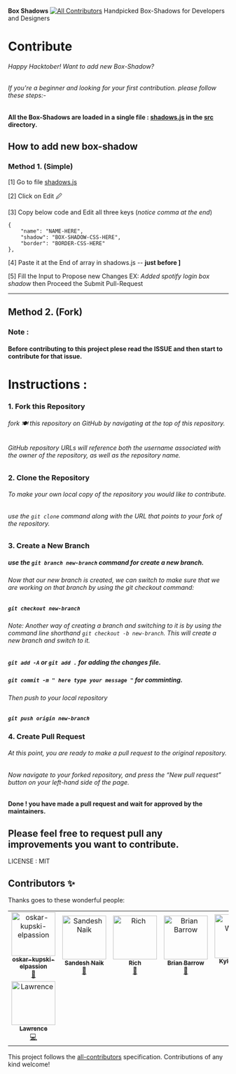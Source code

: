 **Box Shadows**
[![All Contributors](https://img.shields.io/badge/all_contributors-8-orange.svg?style=flat-square)](#contributors)
Handpicked Box-Shadows for Developers and Designers


# Contribute
###### Happy Hacktober! Want to add new Box-Shadow? 
###### If you're a beginner and looking for your first contribution. please follow these steps:-

#### All the Box-Shadows are loaded in a single file : [shadows.js](https://github.com/nakulrathore/Box-Shadows/blob/master/src/shadows.js)  in the [src](https://github.com/nakulrathore/Box-Shadows/tree/master/src) directory.

## How to add new box-shadow

### Method 1. (Simple)

 [1] Go to file [shadows.js](https://github.com/nakulrathore/Box-Shadows/blob/master/src/shadows.js)
 
 [2] Click on Edit 🖉
 
 [3] Copy below code and Edit all three keys (*notice comma at the end*)
 

    {
    	"name": "NAME-HERE",
    	"shadow": "BOX-SHADOW-CSS-HERE",
    	"border": "BORDER-CSS-HERE"
    },


 [4] Paste it at the End of array in shadows.js -- **just before ]**
 
 [5] Fill the Input to Propose new Changes EX: *Added spotify login box shadow* then Proceed the Submit Pull-Request





-----

## Method 2. (Fork)

### Note :
#### Before contributing to this project plese read the ISSUE and then start to contribute for that issue.


# Instructions :
### 1. Fork this Repository
###### fork 🍽️ this repository on GitHub by navigating at the top of this repository.

###### GitHub repository URLs will reference both the username associated with the owner of the repository, as well as the repository name.

### 2. Clone the Repository

###### To make your own local copy of the repository you would like to contribute.

###### use the `git clone`  command along with the URL that points to your fork of the repository.


### 3. Create a New Branch

##### use the `git branch new-branch` command for create a new branch.

###### Now that our new branch is created, we can switch to make sure that we are working on that branch by using the git checkout command:

##### ` git checkout new-branch `

###### Note: Another way of creating a branch and switching to it is by using the command line shorthand ` git checkout -b new-branch `. This will create a new branch and switch to it.

##### ` git add -A ` or ` git add . ` for adding the changes file.

##### ` git commit -m " here type your message " ` for comminting.

###### Then push to your local repository
##### ` git push origin new-branch `

### 4. Create Pull Request

###### At this point, you are ready to make a pull request to the original repository.

###### Now navigate to your forked repository, and press the “New pull request” button on your left-hand side of the page. 
#### Done ! you have made a pull request and wait for approved by the maintainers.

## Please feel free to request pull any improvements you want to contribute.


LICENSE : MIT

## Contributors ✨

Thanks goes to these wonderful people:

<!-- ALL-CONTRIBUTORS-LIST:START - Do not remove or modify this section -->
<!-- prettier-ignore -->
<table>
  <tr>
    <td align="center"><a href="https://github.com/oskar-kupski-elpassion"><img src="https://avatars0.githubusercontent.com/u/56027069?v=4" width="100px;" alt="oskar-kupski-elpassion"/><br /><sub><b>oskar-kupski-elpassion</b></sub></a><br /><a href="#design-oskar-kupski-elpassion" title="Design">🎨</a></td>
    <td align="center"><a href="https://github.com/sandeshan"><img src="https://avatars1.githubusercontent.com/u/6829737?v=4" width="100px;" alt="Sandesh Naik"/><br /><sub><b>Sandesh Naik</b></sub></a><br /><a href="#design-sandeshan" title="Design">🎨</a></td>
    <td align="center"><a href="https://github.com/rvrvrv"><img src="https://avatars1.githubusercontent.com/u/55961065?v=4" width="100px;" alt="Rich"/><br /><sub><b>Rich</b></sub></a><br /><a href="#design-rvrvrv" title="Design">🎨</a></td>
    <td align="center"><a href="https://github.com/briancbarrow"><img src="https://avatars2.githubusercontent.com/u/13695093?v=4" width="100px;" alt="Brian Barrow"/><br /><sub><b>Brian Barrow</b></sub></a><br /><a href="#design-briancbarrow" title="Design">🎨</a></td>
    <td align="center"><a href="https://github.com/kyleatblackfoot"><img src="https://avatars3.githubusercontent.com/u/16750833?v=4" width="100px;" alt="Kyle Wetton"/><br /><sub><b>Kyle Wetton</b></sub></a><br /><a href="https://github.com/nakulrathore/Box-Shadows/commits?author=kyleatblackfoot" title="Code">💻</a></td>
    <td align="center"><a href="https://github.com/Sabihashaik"><img src="https://avatars3.githubusercontent.com/u/21033484?v=4" width="100px;" alt="Sabiha Shaik"/><br /><sub><b>Sabiha Shaik</b></sub></a><br /><a href="https://github.com/nakulrathore/Box-Shadows/commits?author=Sabihashaik" title="Code">💻</a></td>
    <td align="center"><a href="https://github.com/teslatickles"><img src="https://avatars2.githubusercontent.com/u/30253127?v=4" width="100px;" alt="Hunter Hartline"/><br /><sub><b>Hunter Hartline</b></sub></a><br /><a href="#design-teslatickles" title="Design">🎨</a></td>
  </tr>
  <tr>
    <td align="center"><a href="https://github.com/Lawrence4code"><img src="https://avatars2.githubusercontent.com/u/23227030?v=4" width="100px;" alt="Lawrence"/><br /><sub><b>Lawrence</b></sub></a><br /><a href="https://github.com/nakulrathore/Box-Shadows/commits?author=Lawrence4code" title="Code">💻</a></td>
  </tr>
</table>

<!-- ALL-CONTRIBUTORS-LIST:END -->

This project follows the [all-contributors](https://github.com/all-contributors/all-contributors) specification. Contributions of any kind welcome!
